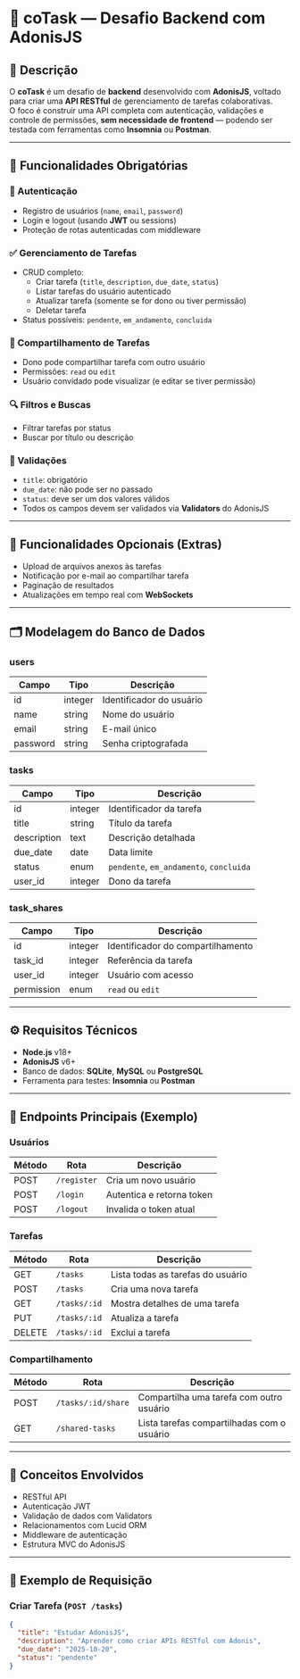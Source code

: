 # 🧩 coTask — Desafio Backend com AdonisJS

## 📘 Descrição
O **coTask** é um desafio de **backend** desenvolvido com **AdonisJS**, voltado para criar uma **API RESTful** de gerenciamento de tarefas colaborativas.  
O foco é construir uma API completa com autenticação, validações e controle de permissões, **sem necessidade de frontend** — podendo ser testada com ferramentas como **Insomnia** ou **Postman**.

---

## 🚀 Funcionalidades Obrigatórias

### 👤 Autenticação
- Registro de usuários (`name`, `email`, `password`)
- Login e logout (usando **JWT** ou sessions)
- Proteção de rotas autenticadas com middleware

### ✅ Gerenciamento de Tarefas
- CRUD completo:
  - Criar tarefa (`title`, `description`, `due_date`, `status`)
  - Listar tarefas do usuário autenticado
  - Atualizar tarefa (somente se for dono ou tiver permissão)
  - Deletar tarefa
- Status possíveis: `pendente`, `em_andamento`, `concluida`

### 🤝 Compartilhamento de Tarefas
- Dono pode compartilhar tarefa com outro usuário
- Permissões: `read` ou `edit`
- Usuário convidado pode visualizar (e editar se tiver permissão)

### 🔍 Filtros e Buscas
- Filtrar tarefas por status
- Buscar por título ou descrição

### 🧱 Validações
- `title`: obrigatório
- `due_date`: não pode ser no passado
- `status`: deve ser um dos valores válidos
- Todos os campos devem ser validados via **Validators** do AdonisJS

---

## 🌟 Funcionalidades Opcionais (Extras)
- Upload de arquivos anexos às tarefas
- Notificação por e-mail ao compartilhar tarefa
- Paginação de resultados
- Atualizações em tempo real com **WebSockets**

---

## 🗂️ Modelagem do Banco de Dados

### **users**
| Campo | Tipo | Descrição |
|--------|------|-----------|
| id | integer | Identificador do usuário |
| name | string | Nome do usuário |
| email | string | E-mail único |
| password | string | Senha criptografada |

### **tasks**
| Campo | Tipo | Descrição |
|--------|------|-----------|
| id | integer | Identificador da tarefa |
| title | string | Título da tarefa |
| description | text | Descrição detalhada |
| due_date | date | Data limite |
| status | enum | `pendente`, `em_andamento`, `concluida` |
| user_id | integer | Dono da tarefa |

### **task_shares**
| Campo | Tipo | Descrição |
|--------|------|-----------|
| id | integer | Identificador do compartilhamento |
| task_id | integer | Referência da tarefa |
| user_id | integer | Usuário com acesso |
| permission | enum | `read` ou `edit` |

---

## ⚙️ Requisitos Técnicos
- **Node.js** v18+  
- **AdonisJS** v6+  
- Banco de dados: **SQLite**, **MySQL** ou **PostgreSQL**
- Ferramenta para testes: **Insomnia** ou **Postman**

---

## 🧩 Endpoints Principais (Exemplo)

### Usuários
| Método | Rota | Descrição |
|--------|------|-----------|
| POST | `/register` | Cria um novo usuário |
| POST | `/login` | Autentica e retorna token |
| POST | `/logout` | Invalida o token atual |

### Tarefas
| Método | Rota | Descrição |
|--------|------|-----------|
| GET | `/tasks` | Lista todas as tarefas do usuário |
| POST | `/tasks` | Cria uma nova tarefa |
| GET | `/tasks/:id` | Mostra detalhes de uma tarefa |
| PUT | `/tasks/:id` | Atualiza a tarefa |
| DELETE | `/tasks/:id` | Exclui a tarefa |

### Compartilhamento
| Método | Rota | Descrição |
|--------|------|-----------|
| POST | `/tasks/:id/share` | Compartilha uma tarefa com outro usuário |
| GET | `/shared-tasks` | Lista tarefas compartilhadas com o usuário |

---

## 🧠 Conceitos Envolvidos
- RESTful API
- Autenticação JWT
- Validação de dados com Validators
- Relacionamentos com Lucid ORM
- Middleware de autenticação
- Estrutura MVC do AdonisJS

---

## 🧾 Exemplo de Requisição
### Criar Tarefa (`POST /tasks`)
```json
{
  "title": "Estudar AdonisJS",
  "description": "Aprender como criar APIs RESTful com Adonis",
  "due_date": "2025-10-20",
  "status": "pendente"
}
